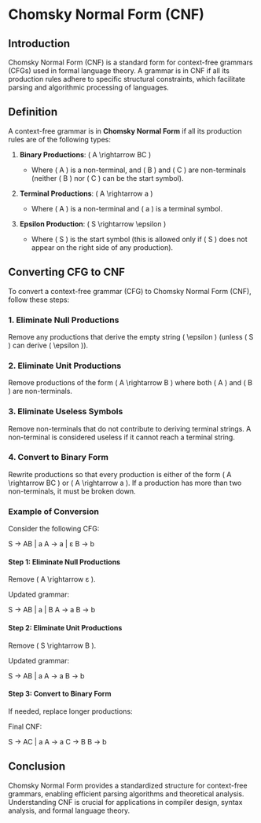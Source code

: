 # Chomsky Normal Form (CNF)

## Introduction

Chomsky Normal Form (CNF) is a standard form for context-free grammars (CFGs) used in formal language theory. A grammar is in CNF if all its production rules adhere to specific structural constraints, which facilitate parsing and algorithmic processing of languages.

## Definition

A context-free grammar is in **Chomsky Normal Form** if all its production rules are of the following types:

1. **Binary Productions**: \( A \rightarrow BC \)
   - Where \( A \) is a non-terminal, and \( B \) and \( C \) are non-terminals (neither \( B \) nor \( C \) can be the start symbol).
   
2. **Terminal Productions**: \( A \rightarrow a \)
   - Where \( A \) is a non-terminal and \( a \) is a terminal symbol.

3. **Epsilon Production**: \( S \rightarrow \epsilon \)
   - Where \( S \) is the start symbol (this is allowed only if \( S \) does not appear on the right side of any production).

## Converting CFG to CNF

To convert a context-free grammar (CFG) to Chomsky Normal Form (CNF), follow these steps:

### 1. Eliminate Null Productions

Remove any productions that derive the empty string \( \epsilon \) (unless \( S \) can derive \( \epsilon \)).

### 2. Eliminate Unit Productions

Remove productions of the form \( A \rightarrow B \) where both \( A \) and \( B \) are non-terminals.

### 3. Eliminate Useless Symbols

Remove non-terminals that do not contribute to deriving terminal strings. A non-terminal is considered useless if it cannot reach a terminal string.

### 4. Convert to Binary Form

Rewrite productions so that every production is either of the form \( A \rightarrow BC \) or \( A \rightarrow a \). If a production has more than two non-terminals, it must be broken down.

### Example of Conversion

Consider the following CFG:

S → AB | a A → a | ε B → b

#### Step 1: Eliminate Null Productions

Remove \( A \rightarrow ε \).

Updated grammar:

S → AB | a | B A → a B → b

#### Step 2: Eliminate Unit Productions

Remove \( S \rightarrow B \).

Updated grammar:

S → AB | a A → a B → b


#### Step 3: Convert to Binary Form

If needed, replace longer productions:

Final CNF:

S → AC | a A → a C → B B → b



## Conclusion

Chomsky Normal Form provides a standardized structure for context-free grammars, enabling efficient parsing algorithms and theoretical analysis. Understanding CNF is crucial for applications in compiler design, syntax analysis, and formal language theory.
